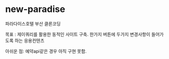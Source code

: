 # new-paradise

파라다이스호텔 부산 클론코딩

목표 : 제이쿼리를 활용한 동적인 사이트 구축. 한가지 버튼에 두가지 변경사항이 들어가도록 하는 응용컨텐츠 <br>

아쉬운 점: 예약api같은 경우 아직 구현 못함.
